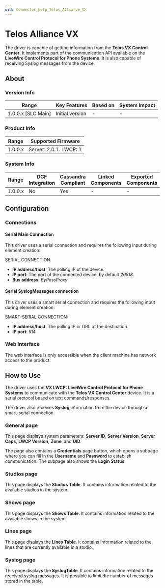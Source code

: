 ```yaml
---
uid: Connector_help_Telos_Alliance_VX
---
```


# Telos Alliance VX

The driver is capable of getting information from the **Telos VX Control Center**. It implements part of the communication API available on the **LiveWire Control Protocol for Phone Systems**. It is also capable of receiving Syslog messages from the device.

## About

### Version Info

| **Range**            | **Key Features** | **Based on** | **System Impact** |
|----------------------|------------------|--------------|-------------------|
| 1.0.0.x \[SLC Main\] | Initial version  | \-           | \-                |

### Product Info

| **Range** | **Supported Firmware** |
|-----------|------------------------|
| 1.0.0.x   | Server: 2.0.1. LWCP: 1 |

### System Info

| **Range** | **DCF Integration** | **Cassandra Compliant** | **Linked Components** | **Exported Components** |
|-----------|---------------------|-------------------------|-----------------------|-------------------------|
| 1.0.0.x   | No                  | Yes                     | \-                    | \-                      |

## Configuration

### Connections

#### Serial Main Connection

This driver uses a serial connection and requires the following input during element creation:

SERIAL CONNECTION:

- **IP address/host**: The polling IP of the device.
- **IP port**: The port of the connected device, by default *20518*.
- **Bus address**: *ByPassProxy*

#### Serial SyslogMessages connection

This driver uses a smart serial connection and requires the following input during element creation:

SMART-SERIAL CONNECTION:

- **IP address/host**: The polling IP or URL of the destination.
- **IP port**: 514

### Web Interface

The web interface is only accessible when the client machine has network access to the product.

## How to Use

The driver uses the **VX LWCP: LiveWire Control Protocol for Phone Systems** to communicate with the **Telos VX Control Center** device. It is a serial protocol based on text commands/responses.

The driver also receives **Syslog** information from the device through a smart-serial connection.

### General page

This page displays system parameters: **Server ID**, **Server Version**, **Server Caps**, **LWCP Version,** **Zone**, and **UID**.

The page also contains a **Credentials** page button, which opens a subpage where you can fill in the **Username** and **Password** to establish communication. The subpage also shows the **Login Status**.

### Studios page

This page displays the **Studios Table**. It contains information related to the available studios in the system.

### Shows page

This page displays the **Shows Table**. It contains information related to the available shows in the system.

### Lines page

This page displays the **Lines Table**. It contains information related to the lines that are currently available in a studio.

### Syslog page

This page displays the **SyslogTable**. It contains information related to the received syslog messages. It is possible to limit the number of messages stored in the table.
